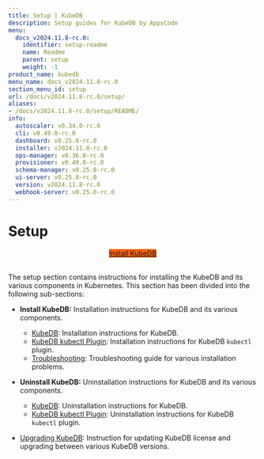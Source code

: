```yaml
---
title: Setup | KubeDB
description: Setup guides for KubeDB by AppsCode
menu:
  docs_v2024.11.8-rc.0:
    identifier: setup-readme
    name: Readme
    parent: setup
    weight: -1
product_name: kubedb
menu_name: docs_v2024.11.8-rc.0
section_menu_id: setup
url: /docs/v2024.11.8-rc.0/setup/
aliases:
- /docs/v2024.11.8-rc.0/setup/README/
info:
  autoscaler: v0.34.0-rc.0
  cli: v0.49.0-rc.0
  dashboard: v0.25.0-rc.0
  installer: v2024.11.8-rc.0
  ops-manager: v0.36.0-rc.0
  provisioner: v0.49.0-rc.0
  schema-manager: v0.25.0-rc.0
  ui-server: v0.25.0-rc.0
  version: v2024.11.8-rc.0
  webhook-server: v0.25.0-rc.0
---
```


# Setup

<div style="text-align: center;">
  <a class="button is-info is-medium is-active has-text-weight-normal" href="/docs/v2024.11.8-rc.0/setup/install/kubedb"  style="background:#FC6011; width: 18rem;">Install KubeDB</a>
</div>
<br>

The setup section contains instructions for installing the KubeDB and its various components in Kubernetes. This section has been divided into the following sub-sections:

- **Install KubeDB:** Installation instructions for KubeDB and its various components.
  - [KubeDB](/docs/v2024.11.8-rc.0/setup/install/kubedb): Installation instructions for KubeDB.
  - [KubeDB kubectl Plugin](/docs/v2024.11.8-rc.0/setup/install/kubectl_plugin): Installation instructions for KubeDB `kubectl` plugin.
  - [Troubleshooting](/docs/v2024.11.8-rc.0/setup/install/troubleshoting): Troubleshooting guide for various installation problems.

- **Uninstall KubeDB:** Uninstallation instructions for KubeDB and its various components.
  - [KubeDB](/docs/v2024.11.8-rc.0/setup/uninstall/kubedb): Uninstallation instructions for KubeDB.
  - [KubeDB kubectl Plugin](/docs/v2024.11.8-rc.0/setup/uninstall/kubectl_plugin): Uninstallation instructions for KubeDB `kubectl` plugin.
- [Upgrading KubeDB](/docs/v2024.11.8-rc.0/setup/upgrade/): Instruction for updating KubeDB license and upgrading between various KubeDB versions.
